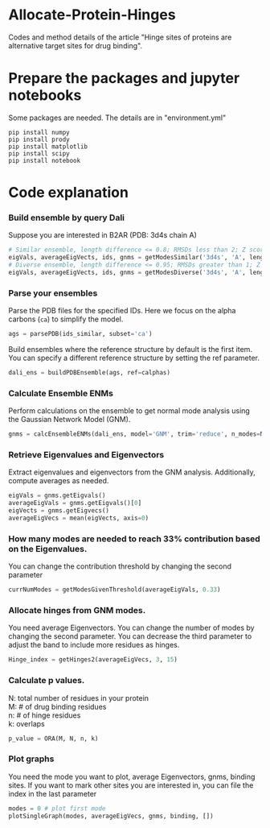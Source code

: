 # Allocate-Protein-Hinges
Codes and method details of the article "Hinge sites of proteins are alternative target sites for drug binding".

#  Prepare the packages and jupyter notebooks

Some packages are needed. The details are in "environment.yml"

```terminal
pip install numpy
pip install prody
pip install matplotlib
pip install scipy
pip install notebook
```

# Code explanation

### Build ensemble by query Dali
Suppose you are interested in B2AR (PDB: 3d4s chain A)
```python
# Similar ensemble, length difference <= 0.8; RMSDs less than 2; Z score greater that 10
eigVals, averageEigVects, ids, gnms = getModesSimilar('3d4s', 'A', length=0.8, rmsd=2, Z=10)
# Diverse ensemble, length difference <= 0.95; RMSDs greater than 1; Z score greater that 10
eigVals, averageEigVects, ids, gnms = getModesDiverse('3d4s', 'A', length=0.95, rmsd=1, Z=10)
```

### Parse your ensembles
Parse the PDB files for the specified IDs. Here we focus on the alpha carbons (`ca`) to simplify the model.
```python
ags = parsePDB(ids_similar, subset='ca')
```
Build ensembles where the reference structure by default is the first item. You can specify a different reference structure by setting the ref parameter.
```python
dali_ens = buildPDBEnsemble(ags, ref=calphas)
```
### Calculate Ensemble ENMs
Perform calculations on the ensemble to get normal mode analysis using the Gaussian Network Model (GNM).
```python
gnms = calcEnsembleENMs(dali_ens, model='GNM', trim='reduce', n_modes=None)
```
### Retrieve Eigenvalues and Eigenvectors
Extract eigenvalues and eigenvectors from the GNM analysis. Additionally, compute averages as needed.
```python
eigVals = gnms.getEigvals()
averageEigVals = gnms.getEigvals()[0]
eigVects = gnms.getEigvecs()
averageEigVecs = mean(eigVects, axis=0)
```
### How many modes are needed to reach 33% contribution based on the Eigenvalues.
You can change the contribution threshold by changing the second parameter
```python
currNumModes = getModesGivenThreshold(averageEigVals, 0.33)
```
### Allocate hinges from GNM modes.
You need average Eigenvectors. You can change the number of modes by changing the second parameter. You can decrease the third parameter to adjust the band to include more residues as hinges.
```python
Hinge_index = getHinges2(averageEigVecs, 3, 15)
```

### Calculate p values.
N: total number of residues in your protein <br>
M: # of drug binding residues <br>
n: # of hinge residues <br>
k: overlaps 
```python
p_value = ORA(M, N, n, k)
```

### Plot graphs
You need the mode you want to plot, average Eigenvectors, gnms, binding sites. If you want to mark other sites you are interested in, you can file the index in the last parameter
```python
modes = 0 # plot first mode
plotSingleGraph(modes, averageEigVecs, gnms, binding, [])
```

